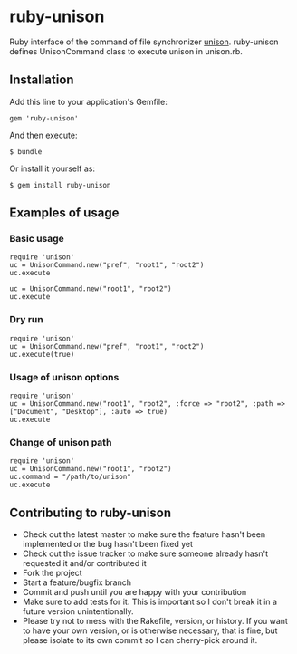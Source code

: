 # ruby-unison

Ruby interface of the command of file synchronizer [unison](http://www.cis.upenn.edu/~bcpierce/unison/).
ruby-unison defines UnisonCommand class to execute unison in unison.rb.

## Installation

Add this line to your application's Gemfile:

    gem 'ruby-unison'

And then execute:

    $ bundle

Or install it yourself as:

    $ gem install ruby-unison

## Examples of usage

### Basic usage

    require 'unison'
    uc = UnisonCommand.new("pref", "root1", "root2")
    uc.execute
    
    uc = UnisonCommand.new("root1", "root2")
    uc.execute

### Dry run

    require 'unison'
    uc = UnisonCommand.new("pref", "root1", "root2")
    uc.execute(true)

### Usage of unison options

    require 'unison'
    uc = UnisonCommand.new("root1", "root2", :force => "root2", :path => ["Document", "Desktop"], :auto => true)
    uc.execute

### Change of unison path

    require 'unison'
    uc = UnisonCommand.new("root1", "root2")
    uc.command = "/path/to/unison"
    uc.execute

## Contributing to ruby-unison
 
- Check out the latest master to make sure the feature hasn't been implemented or the bug hasn't been fixed yet
- Check out the issue tracker to make sure someone already hasn't requested it and/or contributed it
- Fork the project
- Start a feature/bugfix branch
- Commit and push until you are happy with your contribution
- Make sure to add tests for it. This is important so I don't break it in a future version unintentionally.
- Please try not to mess with the Rakefile, version, or history. If you want to have your own version, or is otherwise necessary, that is fine, but please isolate to its own commit so I can cherry-pick around it.
